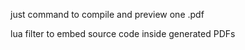 just command to compile and preview one .pdf

lua filter to embed source code inside generated PDFs
